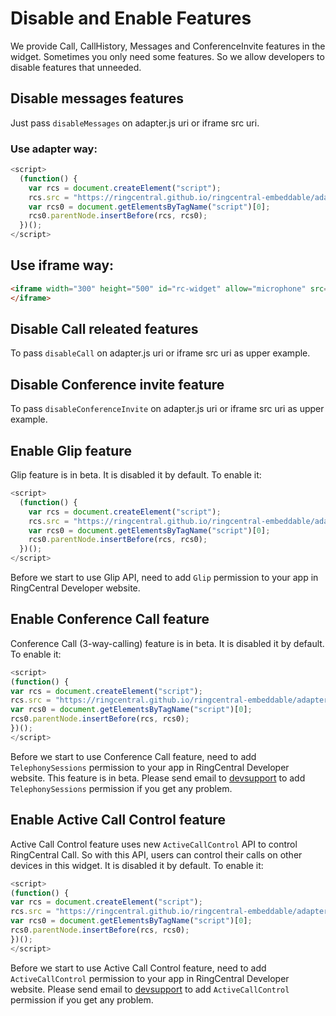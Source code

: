 # Disable and Enable Features

We provide Call, CallHistory, Messages and ConferenceInvite features in the widget. Sometimes you only need some features. So we allow developers to disable features that unneeded.

## Disable messages features

Just pass `disableMessages` on adapter.js uri or iframe src uri.

### Use adapter way:

```js
<script>
  (function() {
    var rcs = document.createElement("script");
    rcs.src = "https://ringcentral.github.io/ringcentral-embeddable/adapter.js?disableMessages=true";
    var rcs0 = document.getElementsByTagName("script")[0];
    rcs0.parentNode.insertBefore(rcs, rcs0);
  })();
</script>
```

## Use iframe way:

```html
<iframe width="300" height="500" id="rc-widget" allow="microphone" src="https://ringcentral.github.io/ringcentral-embeddable/app.html?disableMessages=true">
</iframe>
```

## Disable Call releated features

To pass `disableCall` on adapter.js uri or iframe src uri as upper example.

## Disable Conference invite feature

To pass `disableConferenceInvite` on adapter.js uri or iframe src uri as upper example.

## Enable Glip feature

Glip feature is in beta. It is disabled it by default. To enable it:

```js
<script>
  (function() {
    var rcs = document.createElement("script");
    rcs.src = "https://ringcentral.github.io/ringcentral-embeddable/adapter.js?disableGlip=false";
    var rcs0 = document.getElementsByTagName("script")[0];
    rcs0.parentNode.insertBefore(rcs, rcs0);
  })();
</script>
```

Before we start to use Glip API, need to add `Glip` permission to your app in RingCentral Developer website.

## Enable Conference Call feature

Conference Call (3-way-calling) feature is in beta. It is disabled it by default. To enable it:

```js
<script>
(function() {
var rcs = document.createElement("script");
rcs.src = "https://ringcentral.github.io/ringcentral-embeddable/adapter.js?disableConferenceCall=false";
var rcs0 = document.getElementsByTagName("script")[0];
rcs0.parentNode.insertBefore(rcs, rcs0);
})();
</script>
```

Before we start to use Conference Call feature, need to add `TelephonySessions` permission to your app in RingCentral Developer website. This feature is in beta. Please send email to [devsupport](mailto:devsupport@ringcentral.com) to add `TelephonySessions` permission if you get any problem.

## Enable Active Call Control feature

Active Call Control feature uses new `ActiveCallControl` API to control RingCentral Call. So with this API, users can control their calls on other devices in this widget. It is disabled it by default. To enable it:

```js
<script>
(function() {
var rcs = document.createElement("script");
rcs.src = "https://ringcentral.github.io/ringcentral-embeddable/adapter.js?disableActiveCallControl=false";
var rcs0 = document.getElementsByTagName("script")[0];
rcs0.parentNode.insertBefore(rcs, rcs0);
})();
</script>
```

Before we start to use Active Call Control feature, need to add `ActiveCallControl` permission to your app in RingCentral Developer website. Please send email to [devsupport](mailto:devsupport@ringcentral.com) to add `ActiveCallControl` permission if you get any problem.
